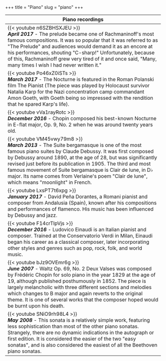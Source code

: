 +++
title = "Piano"
slug = "piano"
+++

| Piano recordings |
| ------------- |
| {{< youtube n6SZBHSXJEU >}} <br> ***April 2017*** - The prelude became one of Rachmaninoff's most famous compositions. It was so popular that it was referred to as "The Prelude" and audiences would demand it as an encore at his performances, shouting "C-sharp!" Unfortunately, because of this, Rachmaninoff grew very tired of it and once said, "Many, many times I wish I had never written it."|
| {{< youtube Po46xZ0iSTs >}} <br> ***March 2017*** - The Nocturne is featured in the Roman Polanski film The Pianist (The piece was played by Holocaust survivor Natalia Karp for the Nazi concentration camp commandant Amon Goeth, with Goeth being so impressed with the rendition that he spared Karp's life).|
| {{< youtube vVa1rayRotc >}} <br> ***December 2016*** - Chopin composed his best-known Nocturne in E-flat major, Op. 9, No. 2 when he was around twenty years old.|
| {{< youtube VM45vwy79m8 >}} <br> ***March 2013*** - The Suite bergamasque is one of the most famous piano suites by Claude Debussy. It was first composed by Debussy around 1890, at the age of 28, but was significantly revised just before its publication in 1905. The third and most famous movement of Suite bergamasque is Clair de lune, in D♭ major. Its name comes from Verlaine's poem "Clair de lune", which means "moonlight" in French.|
| {{< youtube LxsPT7t6xpg >}} <br> ***January 2017*** - David Peña Dorantes, a Romani pianist and composer from Andalusia (Spain), known after his compositions and performances of flamenco. His music has been influenced by Debussy and jazz.|
| {{< youtube F14crTlpVjs >}} <br> ***December 2016*** - Ludovico Einaudi is an Italian pianist and composer. Trained at the Conservatorio Verdi in Milan, Einaudi began his career as a classical composer, later incorporating other styles and genres such as pop, rock, folk, and world music.|
| {{< youtube bJz9OVEmr6g >}} <br> ***June 2007*** - Waltz Op. 69, No. 2 Deux Valses was composed by Frédéric Chopin for solo piano in the year 1829 at the age of 19, although published posthumously in 1852. The piece is largely melancholic with three different sections and melodies which changes to B major and again reverts to the original theme. It is one of several works that the composer hoped would be burnt upon his death.|
| {{< youtube SNiO9rh98L4 >}} <br> ***May 2008*** - This sonata is a relatively simple work, featuring less sophistication than most of the other piano sonatas. Strangely, there are no dynamic indications in the autograph or first edition. It is considered the easier of the two "easy sonatas", and is also considered the easiest of all the Beethoven piano sonatas.|





